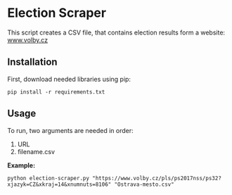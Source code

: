 # Election Scraper

This script creates a CSV file, that contains election results form a website: www.volby.cz

## Installation

First, download needed libraries using pip:

```
pip install -r requirements.txt
```

## Usage

To run, two arguments are needed in order:
1. URL
2. filename.csv

**Example:**

```
python election-scraper.py "https://www.volby.cz/pls/ps2017nss/ps32?xjazyk=CZ&xkraj=14&xnumnuts=8106" "Ostrava-mesto.csv"
```